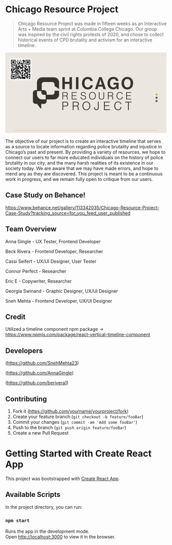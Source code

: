 # Chicago Resource Project
> Chicago Resource Project was made in fifteen weeks as an Interactive Arts + Media team sprint at Columbia College Chicago. Our group was inspired by the civil rights protests of 2020, and chose to collect historical events of CPD brutality and activism for an interactive timeline.

![](https://github.com/berivera1/Chicago-Resource-Project/blob/master/public/images/readmeimage.PNG)

The objective of our project is to create an interactive timeline that serves as a source to locate information regarding police brutality and injustice in Chicago’s past and present. By providing a variety of resources, we hope to connect our users to far more educated individuals on the history of police brutality in our city, and the many harsh realities of its existence in our society today. We are aware that we may have made errors, and hope to mend any as they are discovered. This project is meant to be a continuous work in progress, and we remain fully open to critique from our users. 

## Case Study on Behance!
https://www.behance.net/gallery/113342035/Chicago-Resource-Project-Case-Study?tracking_source=for_you_feed_user_published

## Team Overview
Anna Gingle - UX Tester, Frontend Developer

Beck Rivera - Frontend Developer, Researcher

Cassi Seifert - UX/UI Designer, User Tester

Connor Perfect - Researcher

Eric E - Copywriter, Researcher

Georgia Swinand - Graphic Designer, UX/UI Designer

Sneh Mehta - Frontend Developer, UX/UI Designer

## Credit
Utilized a timeline component npm package -> https://www.npmjs.com/package/react-vertical-timeline-component

## Developers
(https://github.com/SnehMehta23)

(https://github.com/AnnaGingle)

(https://github.com/berivera1)

## Contributing

1. Fork it (<https://github.com/yourname/yourproject/fork>)
2. Create your feature branch (`git checkout -b feature/fooBar`)
3. Commit your changes (`git commit -am 'Add some fooBar'`)
4. Push to the branch (`git push origin feature/fooBar`)
5. Create a new Pull Request

# Getting Started with Create React App

This project was bootstrapped with [Create React App](https://github.com/facebook/create-react-app).

## Available Scripts

In the project directory, you can run:

### `npm start`

Runs the app in the development mode.\
Open [http://localhost:3000](http://localhost:3000) to view it in the browser.

